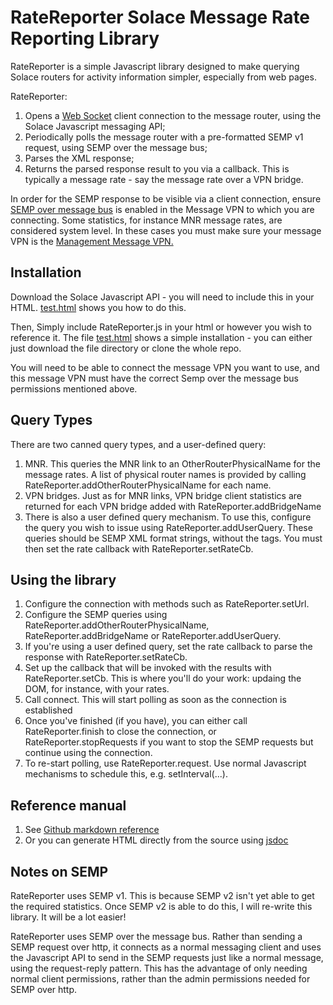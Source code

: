 RateReporter Solace Message Rate Reporting Library
==================================================

RateReporter is a simple Javascript library designed to make querying Solace routers for activity information simpler, especially from web pages.

RateReporter:
1. Opens a [Web Socket](https://en.wikipedia.org/wiki/WebSocket) client connection to the message router, using the Solace Javascript messaging API;
2. Periodically polls the message router with a pre-formatted SEMP v1 request, using SEMP over the message bus;
3. Parses the XML response;
4. Returns the parsed response result to you via a callback.  This is typically a message rate - say the message rate over a VPN bridge.

In order for the SEMP response to be visible via a client connection, ensure [SEMP over message bus](https://docs.solace.com/Configuring-and-Managing-Routers/Configuring-VPNs.htm#SEMP-MBus) is enabled in the Message VPN to which you are connecting. Some statistics, for instance MNR message rates, are considered system level.  In these cases you must make sure your message VPN is the [Management Message VPN.](https://docs.solace.com/Configuring-and-Managing-Routers/Configuring-VPNs.htm?#Designate-Mgmt-VPNs)

Installation
-----------

Download the Solace Javascript API - you will need to include this in your HTML. [test.html](test.html) shows you how to do this.

Then, Simply include RateReporter.js in your html or however you wish to reference it.  The file [test.html](test.html) shows a simple installation - you can either just download the file directory or clone the whole repo.

You will need to be able to connect the message VPN you want to use, and this message VPN must have the correct Semp over the message bus permissions mentioned above.

Query Types
-----------

There are two canned query types, and a user-defined query:
1. MNR.  This queries the MNR link to an OtherRouterPhysicalName for the message rates.  A list of physical router names is provided by calling RateReporter.addOtherRouterPhysicalName for each name.
2. VPN bridges.  Just as for MNR links, VPN bridge client statistics are returned for each VPN bridge added with RateReporter.addBridgeName
3. There is also a user defined query mechanism.  To use this, configure the query you wish to issue using RateReporter.addUserQuery.  These queries should be SEMP XML format strings, without the <rpc> tags.  You must then set the rate callback with RateReporter.setRateCb.

Using the library
-----------------

1. Configure the connection with methods such as RateReporter.setUrl.
2. Configure the SEMP queries using RateReporter.addOtherRouterPhysicalName, RateReporter.addBridgeName or RateReporter.addUserQuery.
3. If you're using a user defined query, set the rate callback to parse the response with RateReporter.setRateCb.
4. Set up the callback that will be invoked with the results with RateReporter.setCb.  This is where you'll do your work: updaing the DOM, for instance, with your rates.
5. Call connect.  This will start polling as soon as the connection is established
6. Once you've finished (if you have), you can either call RateReporter.finish to close the connection, or RateReporter.stopRequests if you want to stop the SEMP requests but continue using the connection.
7. To re-start polling, use RateReporter.request.  Use normal Javascript mechanisms to schedule this, e.g. setInterval(...).

Reference manual
---------

1. See [Github markdown reference](RateReporter.md)
2. Or you can generate HTML directly from the source using [jsdoc](http://usejsdoc.org/)

Notes on SEMP
----------

RateReporter uses SEMP v1.  This is because SEMP v2 isn't yet able to get the required statistics.  Once SEMP v2 is able to do this, I will re-write this library.  It will be a lot easier!

RateReporter uses SEMP over the message bus.  Rather than sending a SEMP request over http, it connects as a normal messaging client and uses the Javascript API to send in the SEMP requests just like a normal message, using the request-reply pattern.  This has the advantage of only needing normal client permissions, rather than the admin permissions needed for SEMP over http.
